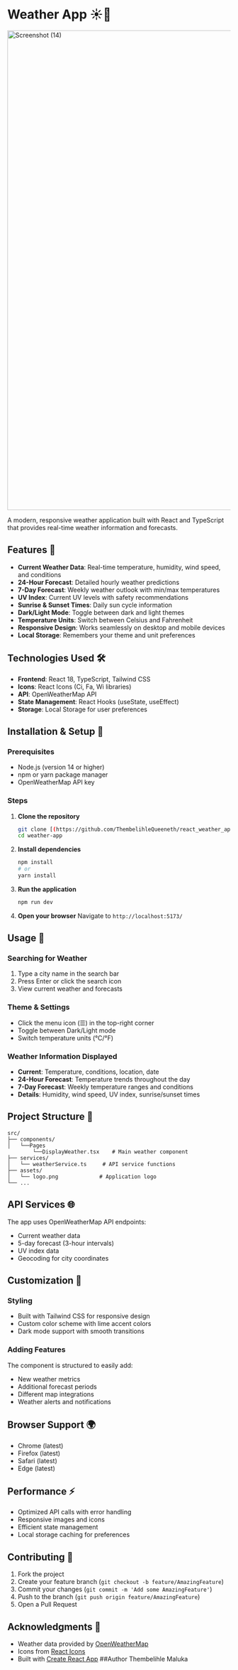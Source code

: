 
# Weather App ☀️🌙
<img width="1920" height="1080" alt="Screenshot (14)" src="https://github.com/user-attachments/assets/66607ecc-a7a6-497f-a4b6-04231b04c2ba" />


A modern, responsive weather application built with React and TypeScript that provides real-time weather information and forecasts.

## Features 🌟

- **Current Weather Data**: Real-time temperature, humidity, wind speed, and conditions
- **24-Hour Forecast**: Detailed hourly weather predictions
- **7-Day Forecast**: Weekly weather outlook with min/max temperatures
- **UV Index**: Current UV levels with safety recommendations
- **Sunrise & Sunset Times**: Daily sun cycle information
- **Dark/Light Mode**: Toggle between dark and light themes
- **Temperature Units**: Switch between Celsius and Fahrenheit
- **Responsive Design**: Works seamlessly on desktop and mobile devices
- **Local Storage**: Remembers your theme and unit preferences

## Technologies Used 🛠️

- **Frontend**: React 18, TypeScript, Tailwind CSS
- **Icons**: React Icons (Ci, Fa, Wi libraries)
- **API**: OpenWeatherMap API
- **State Management**: React Hooks (useState, useEffect)
- **Storage**: Local Storage for user preferences

## Installation & Setup 🚀

### Prerequisites
- Node.js (version 14 or higher)
- npm or yarn package manager
- OpenWeatherMap API key

### Steps

1. **Clone the repository**
   ```bash
   git clone [(https://github.com/ThembelihleQueeneth/react_weather_app.git)]
   cd weather-app
   ```

2. **Install dependencies**
   ```bash
   npm install
   # or
   yarn install
   ```

3. **Run the application**
   ```bash
   npm run dev
   ```

6. **Open your browser**
   Navigate to `http://localhost:5173/`

## Usage 📱

### Searching for Weather
1. Type a city name in the search bar
2. Press Enter or click the search icon
3. View current weather and forecasts

### Theme & Settings
- Click the menu icon (☰) in the top-right corner
- Toggle between Dark/Light mode
- Switch temperature units (°C/°F)

### Weather Information Displayed
- **Current**: Temperature, conditions, location, date
- **24-Hour Forecast**: Temperature trends throughout the day
- **7-Day Forecast**: Weekly temperature ranges and conditions
- **Details**: Humidity, wind speed, UV index, sunrise/sunset times

## Project Structure 📁

```
src/
├── components/
│   └──Pages
        └──DisplayWeather.tsx    # Main weather component
├── services/
│   └── weatherService.ts     # API service functions
├── assets/
│   └── logo.png             # Application logo
└── ...
```

## API Services 🌐

The app uses OpenWeatherMap API endpoints:
- Current weather data
- 5-day forecast (3-hour intervals)
- UV index data
- Geocoding for city coordinates

## Customization 🎨

### Styling
- Built with Tailwind CSS for responsive design
- Custom color scheme with lime accent colors
- Dark mode support with smooth transitions

### Adding Features
The component is structured to easily add:
- New weather metrics
- Additional forecast periods
- Different map integrations
- Weather alerts and notifications

## Browser Support 🌍

- Chrome (latest)
- Firefox (latest)
- Safari (latest)
- Edge (latest)

## Performance ⚡

- Optimized API calls with error handling
- Responsive images and icons
- Efficient state management
- Local storage caching for preferences

## Contributing 🤝

1. Fork the project
2. Create your feature branch (`git checkout -b feature/AmazingFeature`)
3. Commit your changes (`git commit -m 'Add some AmazingFeature'`)
4. Push to the branch (`git push origin feature/AmazingFeature`)
5. Open a Pull Request

## Acknowledgments 🙏

- Weather data provided by [OpenWeatherMap](https://openweathermap.org/)
- Icons from [React Icons](https://react-icons.github.io/react-icons/)
- Built with [Create React App](https://create-react-app.dev/)
##Author
Thembelihle Maluka

